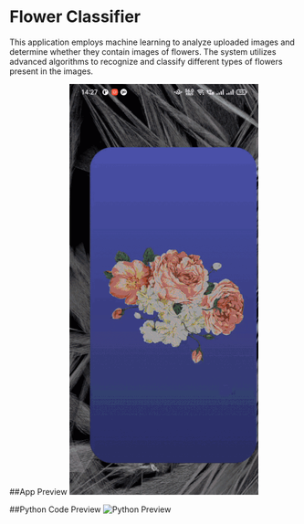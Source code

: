 # Flower Classifier
This application employs machine learning to analyze uploaded images and determine whether they contain images of flowers. The system utilizes advanced algorithms to recognize and classify different types of flowers present in the images.

##App Preview
![Preview](https://github.com/laxitramani/FlowerClassifier/blob/main/assets/images/view.gif)

##Python Code Preview
![Python Preview](https://github.com/laxitramani/FlowerClassifier/blob/main/python/generate_tflite.ipynb)

